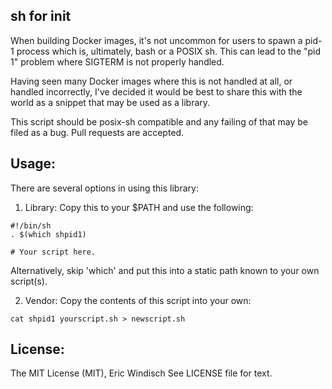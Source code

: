sh for init
-----------

When building Docker images, it's not uncommon for users
to spawn a pid-1 process which is, ultimately, bash
or a POSIX sh. This can lead to the "pid 1" problem where
SIGTERM is not properly handled.

Having seen many Docker images where this is not handled at all,
or handled incorrectly, I've decided it would be best to share
this with the world as a snippet that may be used as a library.

This script should be posix-sh compatible and any failing of that
may be filed as a bug. Pull requests are accepted.

Usage:
------

There are several options in using this library:

1) Library: Copy this to your $PATH and use the following:

```
#!/bin/sh
. $(which shpid1)

# Your script here.
```

Alternatively, skip 'which' and put this into a static path
known to your own script(s).

2) Vendor: Copy the contents of this script into your own:

```
cat shpid1 yourscript.sh > newscript.sh
```

License:
--------
The MIT License (MIT), Eric Windisch
See LICENSE file for text.

